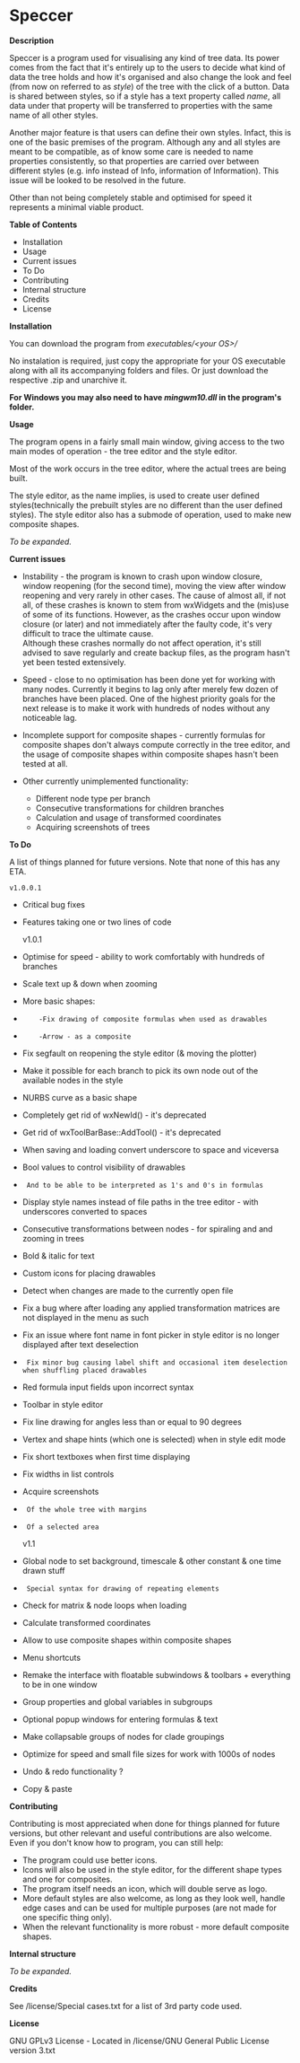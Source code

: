 # Speccer

**Description**

Speccer is a program used for visualising any kind of tree data. Its power comes from the fact that it's entirely up to the users to decide what kind of data the tree holds and how it's organised and also change the look and feel (from now on referred to as *style*) of the tree with the click of a button. Data is shared between styles, so if a style has a text property called *name*, all data under that property will be transferred to properties with the same name of all other styles.

Another major feature is that users can define their own styles. Infact, this is one of the basic premises of the program. Although any and all styles are meant to be compatible, as of know some care is needed to name properties consistently, so that properties are carried over between different styles (e.g. info instead of Info, information of Information). This issue will be looked to be resolved in the future.

Other than not being completely stable and optimised for speed it represents a minimal viable product.

**Table of Contents**

* Installation
* Usage
* Current issues
* To Do
* Contributing
* Internal structure
* Credits
* License

**Installation**

You can download the program from *executables/\<your OS\>/*

No instalation is required, just copy the appropriate for your OS executable along with all its accompanying folders and files. Or just download the respective .zip and unarchive it.

**For Windows you may also need to have *mingwm10.dll* in the program's folder.**

**Usage**

The program opens in a fairly small main window, giving access to the two main modes of operation - the tree editor and the style editor.

Most of the work occurs in the tree editor, where the actual trees are being built.

The style editor, as the name implies, is used to create user defined styles(technically the prebuilt styles are no different than the user defined styles). The style editor also has a submode of operation, used to make new composite shapes.

*To be expanded.*

**Current issues**

* Instability - the program is known to crash upon window closure, window reopening (for the second time), moving the view after window reopening and very rarely in other cases. The cause of almost all, if not all, of these crashes is known to stem from wxWidgets and the (mis)use of some of its functions. However, as the crashes occur upon window closure (or later) and not immediately after the faulty code, it's very difficult to trace the ultimate cause.<br/>Although these crashes normally do not affect operation, it's still advised to save regularly and create backup files, as the program hasn't yet been tested extensively.

* Speed - close to no optimisation has been done yet for working with many nodes. Currently it begins to lag only after merely few dozen of branches have been placed. One of the highest priority goals for the next release is to make it work with hundreds of nodes without any noticeable lag.

* Incomplete support for composite shapes - currently formulas for composite shapes don't always compute correctly in the tree editor, and the usage of composite shapes within composite shapes hasn't been tested at all.

* Other currently unimplemented functionality:
  * Different node type per branch
  * Consecutive transformations for children branches
  * Calculation and usage of transformed coordinates
  * Acquiring screenshots of trees

**To Do**

A list of things planned for future versions. Note that none of this has any ETA.

    v1.0.0.1
*   Critical bug fixes
*   Features taking one or two lines of code

    v1.0.1
*    Optimise for speed - ability to work comfortably with hundreds of branches
*    Scale text up & down when zooming
*    More basic shapes:
  *         -Fix drawing of composite formulas when used as drawables
  *         -Arrow - as a composite
*    Fix segfault on reopening the style editor (& moving the plotter)
*    Make it possible for each branch to pick its own node out of the available nodes in the style
*    NURBS curve as a basic shape
*    Completely get rid of wxNewId() - it's deprecated
*    Get rid of wxToolBarBase::AddTool() - it's deprecated
*    When saving and loading convert underscore to space and viceversa
*    Bool values to control visibility of drawables
  *      And to be able to be interpreted as 1's and 0's in formulas
*    Display style names instead of file paths in the tree editor - with underscores converted to spaces
*    Consecutive transformations between nodes - for spiraling and and zooming in trees
*    Bold & italic for text
*    Custom icons for placing drawables
*    Detect when changes are made to the currently open file
*    Fix a bug where after loading any applied transformation matrices are not displayed in the menu as such
*    Fix an issue where font name in font picker in style editor is no longer displayed after text deselection
  *      Fix minor bug causing label shift and occasional item deselection when shuffling placed drawables
*    Red formula input fields upon incorrect syntax
*    Toolbar in style editor
*    Fix line drawing for angles less than or equal to 90 degrees
*    Vertex and shape hints (which one is selected) when in style edit mode
*    Fix short textboxes when first time displaying
*    Fix widths in list controls
*    Acquire screenshots
  *      Of the whole tree with margins
  *      Of a selected area

    v1.1
*    Global node to set background, timescale & other constant & one time drawn stuff
  *      Special syntax for drawing of repeating elements
*    Check for matrix & node loops when loading
*    Calculate transformed coordinates
*    Allow to use composite shapes within composite shapes
*    Menu shortcuts
*    Remake the interface with floatable subwindows & toolbars + everything to be in one window
*    Group properties and global variables in subgroups
*    Optional popup windows for entering formulas & text
*    Make collapsable groups of nodes for clade groupings
*    Optimize for speed and small file sizes for work with 1000s of nodes
*    Undo & redo functionality ?
*    Copy & paste

**Contributing**

Contributing is most appreciated when done for things planned for future versions, but other relevant and useful contributions are also welcome. Even if you don't know how to program, you can still help:
* The program could use better icons.
* Icons will also be used in the style editor, for the different shape types and one for composites.
* The program itself needs an icon, which will double serve as logo.
* More default styles are also welcome, as long as they look well, handle edge cases and can be used for multiple purposes (are not made for one specific thing only).
* When the relevant functionality is more robust - more default composite shapes.

**Internal structure**

*To be expanded.*

**Credits**

See /license/Special cases.txt for a list of 3rd party code used.

**License**

GNU GPLv3 License - Located in /license/GNU General Public License version 3.txt
